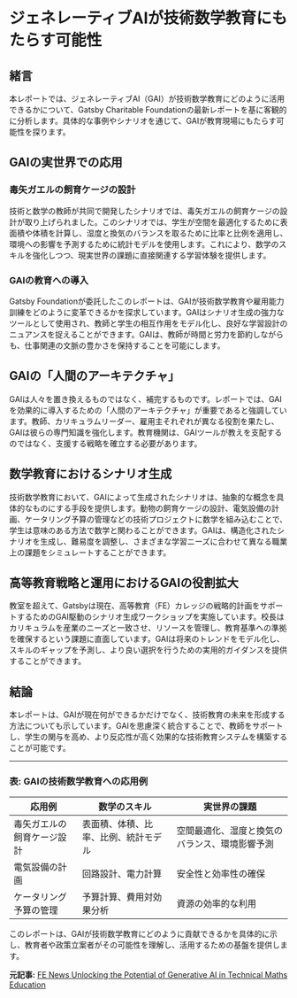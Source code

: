 # ジェネレーティブAIが技術数学教育にもたらす可能性

## 緒言

本レポートでは、ジェネレーティブAI（GAI）が技術数学教育にどのように活用できるかについて、Gatsby Charitable Foundationの最新レポートを基に客観的に分析します。具体的な事例やシナリオを通じて、GAIが教育現場にもたらす可能性を探ります。

## GAIの実世界での応用

### 毒矢ガエルの飼育ケージの設計

技術と数学の教師が共同で開発したシナリオでは、毒矢ガエルの飼育ケージの設計が取り上げられました。このシナリオでは、学生が空間を最適化するために表面積や体積を計算し、湿度と換気のバランスを取るために比率と比例を適用し、環境への影響を予測するために統計モデルを使用します。これにより、数学のスキルを強化しつつ、現実世界の課題に直接関連する学習体験を提供します。

### GAIの教育への導入

Gatsby Foundationが委託したこのレポートは、GAIが技術数学教育や雇用能力訓練をどのように変革できるかを探求しています。GAIはシナリオ生成の強力なツールとして使用され、教師と学生の相互作用をモデル化し、良好な学習設計のニュアンスを捉えることができます。GAIは、教師が時間と労力を節約しながらも、仕事関連の文脈の豊かさを保持することを可能にします。

## GAIの「人間のアーキテクチャ」

GAIは人々を置き換えるものではなく、補完するものです。レポートでは、GAIを効果的に導入するための「人間のアーキテクチャ」が重要であると強調しています。教師、カリキュラムリーダー、雇用主それぞれが異なる役割を果たし、GAIは彼らの専門知識を強化します。教育機関は、GAIツールが教えを支配するのではなく、支援する戦略を確立する必要があります。

## 数学教育におけるシナリオ生成

技術数学教育において、GAIによって生成されたシナリオは、抽象的な概念を具体的なものにする手段を提供します。動物の飼育ケージの設計、電気設備の計画、ケータリング予算の管理などの技術プロジェクトに数学を組み込むことで、学生は意味のある方法で数学と関わることができます。GAIは、構造化されたシナリオを生成し、難易度を調整し、さまざまな学習ニーズに合わせて異なる職業上の課題をシミュレートすることができます。

## 高等教育戦略と運用におけるGAIの役割拡大

教室を超えて、Gatsbyは現在、高等教育（FE）カレッジの戦略的計画をサポートするためのGAI駆動のシナリオ生成ワークショップを実施しています。校長はカリキュラムを産業のニーズと一致させ、リソースを管理し、教育基準への準拠を確保するという課題に直面しています。GAIは将来のトレンドをモデル化し、スキルのギャップを予測し、より良い選択を行うための実用的ガイダンスを提供することができます。

## 結論

本レポートは、GAIが現在何ができるかだけでなく、技術教育の未来を形成する方法についても示しています。GAIを思慮深く統合することで、教師をサポートし、学生の関与を高め、より反応性が高く効果的な技術教育システムを構築することが可能です。

---

### 表: GAIの技術数学教育への応用例

| 応用例 | 数学のスキル | 実世界の課題 |
|----------------------------|----------------------------|----------------------------|
| 毒矢ガエルの飼育ケージ設計 | 表面積、体積、比率、比例、統計モデル | 空間最適化、湿度と換気のバランス、環境影響予測 |
| 電気設備の計画 | 回路設計、電力計算 | 安全性と効率性の確保 |
| ケータリング予算の管理 | 予算計算、費用対効果分析 | 資源の効率的な利用 |

このレポートは、GAIが技術数学教育にどのように貢献できるかを具体的に示し、教育者や政策立案者がその可能性を理解し、活用するための基盤を提供します。

**元記事:** [FE News Unlocking the Potential of Generative AI in Technical Maths Education](https://www.fenews.co.uk/exclusive/unlocking-the-potential-of-generative-ai-in-technical-maths-education/)